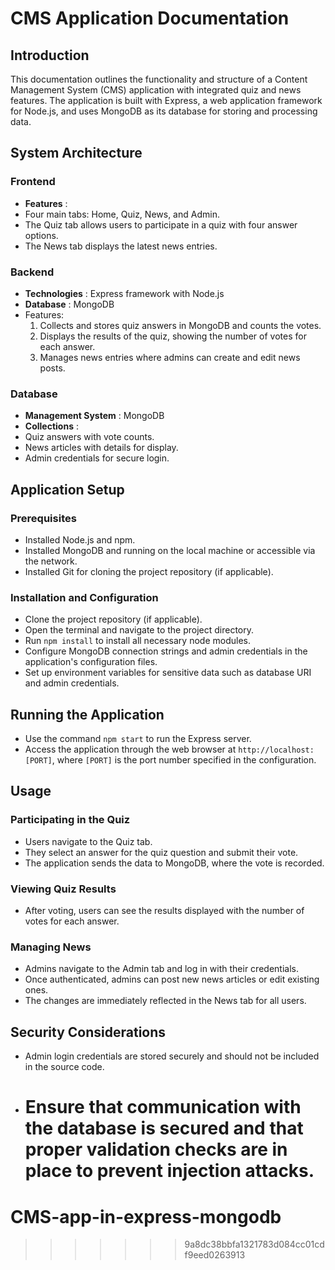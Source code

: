 # CMS Application Documentation

## Introduction

This documentation outlines the functionality and structure of a Content Management System (CMS) application with integrated quiz and news features. The application is built with Express, a web application framework for Node.js, and uses MongoDB as its database for storing and processing data.

## System Architecture

### Frontend

- **Features** :
- Four main tabs: Home, Quiz, News, and Admin.
- The Quiz tab allows users to participate in a quiz with four answer options.
- The News tab displays the latest news entries.

### Backend

- **Technologies** : Express framework with Node.js
- **Database** : MongoDB
- Features:
  1. Collects and stores quiz answers in MongoDB and counts the votes.
  2. Displays the results of the quiz, showing the number of votes for each answer.
  3. Manages news entries where admins can create and edit news posts.

### Database

- **Management System** : MongoDB
- **Collections** :
- Quiz answers with vote counts.
- News articles with details for display.
- Admin credentials for secure login.

## Application Setup

### Prerequisites

- Installed Node.js and npm.
- Installed MongoDB and running on the local machine or accessible via the network.
- Installed Git for cloning the project repository (if applicable).

### Installation and Configuration

- Clone the project repository (if applicable).
- Open the terminal and navigate to the project directory.
- Run `npm install` to install all necessary node modules.
- Configure MongoDB connection strings and admin credentials in the application's configuration files.
- Set up environment variables for sensitive data such as database URI and admin credentials.

## Running the Application

- Use the command `npm start` to run the Express server.
- Access the application through the web browser at `http://localhost:[PORT]`, where `[PORT]` is the port number specified in the configuration.

## Usage

### Participating in the Quiz

- Users navigate to the Quiz tab.
- They select an answer for the quiz question and submit their vote.
- The application sends the data to MongoDB, where the vote is recorded.

### Viewing Quiz Results

- After voting, users can see the results displayed with the number of votes for each answer.

### Managing News

- Admins navigate to the Admin tab and log in with their credentials.
- Once authenticated, admins can post new news articles or edit existing ones.
- The changes are immediately reflected in the News tab for all users.

## Security Considerations

- Admin login credentials are stored securely and should not be included in the source code.
- # Ensure that communication with the database is secured and that proper validation checks are in place to prevent injection attacks.

# CMS-app-in-express-mongodb

> > > > > > > 9a8dc38bbfa1321783d084cc01cdf9eed0263913
